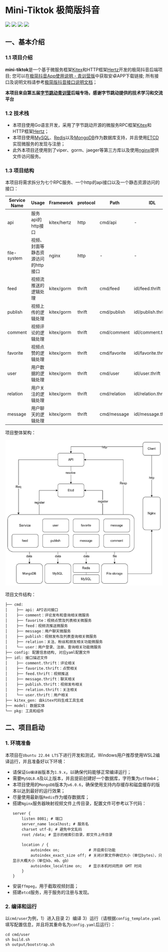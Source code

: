 # Mini-Tiktok 极简版抖音

<div align=left>
<img src="https://img.shields.io/badge/Golang-v1.19-blue"/>
<img src="https://img.shields.io/badge/Hertz-v0.6.2-lightBlue"/>
<img src="https://img.shields.io/badge/Kitex-v0.5.2-red"/>
<img src="https://img.shields.io/badge/LICENSE-Apache 2.0-green"/>
</div>



## 一、基本介绍
### 1.1 项目介绍
**mini-tiktok**是一个基于微服务框架[Kitex](https://www.cloudwego.io/docs/kitex/)和HTTP框架[Hertz](https://www.cloudwego.io/docs/hertz/)开发的极简抖音后端项目; 您可以在[极简抖音App使用说明 - 青训营版](https://bytedance.feishu.cn/docs/doccnM9KkBAdyDhg8qaeGlIz7S7)中获取安卓APP下载链接; 所有接口及说明文档请参考[极简版抖音接口说明文档](https://apifox.com/apidoc/shared-09d88f32-0b6c-4157-9d07-a36d32d7a75c)；

**本项目来自第五届[字节跳动青训营](https://youthcamp.bytedance.com/)后端专场，感谢字节跳动提供的技术学习和交流平台**

### 1.2 技术栈

- 本项目使用Go语言开发，采用了字节跳动开源的微服务RPC框架[Kitex](https://www.cloudwego.io/docs/kitex/)和HTTP框架[Hertz](https://www.cloudwego.io/docs/hertz/)；
- 本项目使用[MySQL](https://www.mysql.com/)、[Redis](https://redis.io/)以及[MongoDB](https://www.mongodb.com/)作为数据库支持，并且使用[ETCD](https://etcd.io/)实现微服务的发现与注册；
- 此外本项目还使用到了viper、gorm、jaeger等第三方库以及使用[nginx](http://nginx.org/en/index.html)提供文件访问服务。

### 1.3 项目结构
本项目将需求拆分为七个RPC服务、一个http的api接口以及一个静态资源访问的接口：

| Service Name | Usage               | Framework   | protocol | Path         | IDL                 |
|--------------|---------------------|-------------|----------|--------------|---------------------|
| api          | 服务api的http接口        | kitex/hertz | http     | cmd/api      | -                   |
| file-system  | 视频、封面等静态资源访问的http接口 | nginx       | http     | -            | -                   |
| feed         | 视频流推送的逻辑处理          | kitex/gorm  | thrift   | cmd/feed     | idl/feed.thrift     |
| publish      | 视频上传的逻辑处理           | kitex/gorm  | thrift   | cmd/publish  | idl/publish.thrift  |
| comment      | 视频评论的逻辑处理           | kitex/gorm  | thrift   | cmd/comment  | idl/comment.thrift  |
| favorite     | 视频点赞的逻辑处理           | kitex/gorm  | thrift   | cmd/favorite | idl/favorite.thrift |
| user         | 用户数据的逻辑处理           | kitex/gorm  | thrift   | cmd/user     | idl/user.thrift     |
| relation     | 用户关注的逻辑处理           | kitex/gorm  | thrift   | cmd/relation | idl/relation.thrift |
| message      | 用户聊天的逻辑处理           | kitex/gorm  | thrift   | cmd/message  | idl/message.thrift  |

项目整体架构：

![overview](./image/overview.png)

项目文件结构：
```
├── cmd: 
│    ├── api: API访问接口
│    ├── comment：评论发布和查询相关微服务
│    ├── favorite：视频点赞及列表相关微服务
│    ├── feed：视频流推送微服务
│    ├── message：用户聊天微服务
│    ├── publish：视频发布及列表查询相关微服务
│    ├── relation：关注、粉丝和朋友相关功能微服务
│    └── user：用户登录、注册、查询相关功能微服务
├── config: 配置信息结构, 对应yaml配置文件
├── idl: 接口描述文件
│    ├── comment.thrift：评论相关
│    ├── favorite.thrift：点赞相关
│    ├── feed.thrift：视频推送
│    ├── message.thrift：聊天相关
│    ├── publish.thrift：视频发布相关
│    ├── relation.thrift：关注相关
│    └── user.thrift：用户相关
├── kitex_gen: 由kitex代码生成工具生成
├── model: 数据实体
└── pkg: 工具和组件
```

## 二、项目启动

### 1. 环境准备
本项目在`Ubuntu 22.04 LTS`下进行开发和测试，Windows用户推荐使用WSL2编译运行，并且准备好以下环境：
- 请保证`Go编译器`版本为`1.9.x`，以确保代码能够正常编译运行；
- 需要`MySQL8.0`及以上版本，并且提前创建好一个数据库，字符集为`utf8mb4`；
- 本项目使用的`MongoDB`版本为`v6.0.6`，确保使用支持内存缓存和磁盘缓存的版本以达到最好的运行效果；
- 尽量使用最新版`Redis`作为缓存数据库；
- 搭建`Nginx`服务器映射视频文件上传目录，配置文件可参考以下代码：
    ```
    server {
        listen 8081; # 端口
        server_name localhost; # 服务名
        charset utf-8; # 避免中文乱码
        root /data; # 显示的根索引目录，即文件上传目录
    
        location / {
            autoindex on;             # 开启索引功能
            autoindex_exact_size off; # 关闭计算文件确切大小（单位bytes），只显示大概大小（单位kb、mb、gb）
            autoindex_localtime on;   # 显示本机时间而非 GMT 时间
        }
    }
    ```
- 安装`ffmpeg`，用于截取视频封面；
- 搭建`etcd`服务，用于服务的注册与发现。

### 2. 编译和运行
以`cmd/user`为例，1）进入目录 2）编译 3）运行（请根据`config_template.yaml`填写配置信息，并且将其重命名为`config.yaml`后运行）：
```shell
cd cmd/user
sh build.sh 
sh output/bootstrap.sh
```

